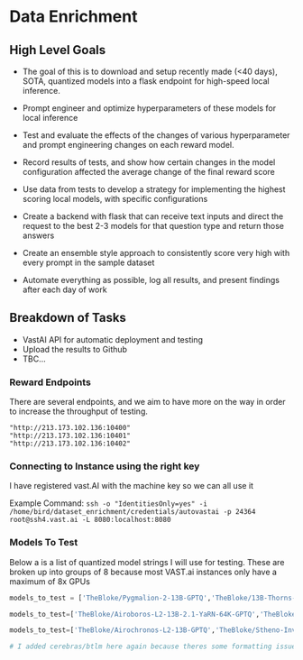 # Data Enrichment

## High Level Goals

- The goal of this is to download and setup recently made (<40 days), SOTA, quantized models into a flask endpoint for high-speed local inference.

- Prompt engineer and optimize hyperparameters of these models for local inference

- Test and evaluate the effects of the changes of various hyperparameter and prompt engineering changes on each reward model.

- Record results of tests, and show how certain changes in the model configuration affected the average change of the final reward score

- Use data from tests to develop a strategy for implementing the highest scoring local models, with specific configurations

- Create a backend with flask that can receive text inputs and direct the request to the best 2-3 models for that question type and return those answers

- Create an ensemble style approach to consistently score very high with every prompt in the sample dataset

- Automate everything as possible, log all results, and present findings after each day of work

## Breakdown of Tasks
- VastAI API for automatic deployment and testing
- Upload the results to Github
- TBC...

### Reward Endpoints
There are several endpoints, and we aim to have more on the way in order to increase the throughput of testing.

```
"http://213.173.102.136:10400"
"http://213.173.102.136:10401"
"http://213.173.102.136:10402"
```

### Connecting to Instance using the right key
I have registered vast.AI with the machine key so we can all use it

Example Command:
`ssh -o "IdentitiesOnly=yes" -i /home/bird/dataset_enrichment/credentials/autovastai -p 24364 root@ssh4.vast.ai -L 8080:localhost:8080`

### Models To Test
Below a is a list of quantized model strings I will use for testing. These are broken up into groups of 8 because most VAST.ai instances only have a maximum of 8x GPUs
```python
models_to_test = ['TheBloke/Pygmalion-2-13B-GPTQ','TheBloke/13B-Thorns-L2-GPTQ','TheBloke/Kimiko-13B-GPTQ','TheBloke/OpenBuddy-Llama2-13B-v11.1-GPTQ','cerebras/btlm-3b-8k-base','TheBloke/airoboros-l2-13b-gpt4-m2.0-GPTQ','TheBloke/Nous-Hermes-Llama2-GPTQ','TheBloke/Guanaco-13B-Uncensored-GPTQ']

models_to_test=['TheBloke/Airoboros-L2-13B-2.1-YaRN-64K-GPTQ','TheBloke/Nous-Puffin-70B-GPTQ','TheBloke/Trurl-2-13B-GPTQ','TheBloke/Speechless-Llama2-13B-GPTQ','TheBloke/StableBeluga-13B-GPTQ','TheBloke/OpenOrca-Platypus2-13B-GPTQ','TheBloke/Vigogne-2-13B-Instruct-GPTQ','TheBloke/Chronoboros-Grad-L2-13B-GPTQ']

models_to_test=['TheBloke/Airochronos-L2-13B-GPTQ','TheBloke/Stheno-Inverted-L2-13B-GPTQ','TheBloke/Mythical-Destroyer-L2-13B-GPTQ','TheBloke/llama-2-13B-Guanaco-QLoRA-GPTQ','cerebras/btlm-3b-8k-base','TheBloke/Synthia-13B-GPTQ','TheBloke/Hermes-LLongMA-2-7B-8K-GPTQ','TheBloke/Llama-2-13B-GPTQ']

# I added cerebras/btlm here again because theres some formatting issues that would have prevented it from completing in the first batch


```